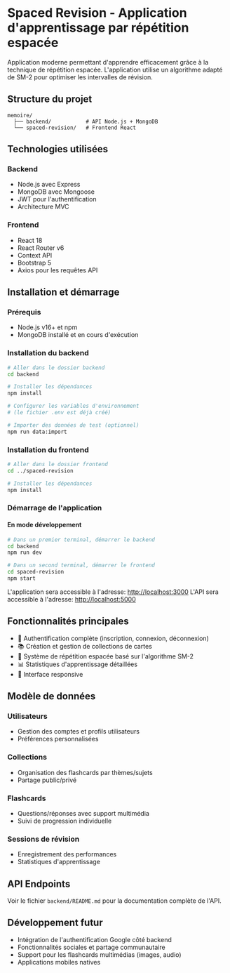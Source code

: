 # Spaced Revision - Application d'apprentissage par répétition espacée

Application moderne permettant d'apprendre efficacement grâce à la technique de répétition espacée. L'application utilise un algorithme adapté de SM-2 pour optimiser les intervalles de révision.

## Structure du projet

```
memoire/
  ├── backend/           # API Node.js + MongoDB
  └── spaced-revision/   # Frontend React
```

## Technologies utilisées

### Backend
- Node.js avec Express
- MongoDB avec Mongoose
- JWT pour l'authentification
- Architecture MVC

### Frontend
- React 18
- React Router v6
- Context API
- Bootstrap 5
- Axios pour les requêtes API

## Installation et démarrage

### Prérequis
- Node.js v16+ et npm
- MongoDB installé et en cours d'exécution

### Installation du backend

```bash
# Aller dans le dossier backend
cd backend

# Installer les dépendances
npm install

# Configurer les variables d'environnement
# (le fichier .env est déjà créé)

# Importer des données de test (optionnel)
npm run data:import
```

### Installation du frontend

```bash
# Aller dans le dossier frontend
cd ../spaced-revision

# Installer les dépendances
npm install
```

### Démarrage de l'application

#### En mode développement

```bash
# Dans un premier terminal, démarrer le backend
cd backend
npm run dev

# Dans un second terminal, démarrer le frontend
cd spaced-revision
npm start
```

L'application sera accessible à l'adresse: [http://localhost:3000](http://localhost:3000)
L'API sera accessible à l'adresse: [http://localhost:5000](http://localhost:5000)

## Fonctionnalités principales

- 🔐 Authentification complète (inscription, connexion, déconnexion)
- 📚 Création et gestion de collections de cartes
- 🧠 Système de répétition espacée basé sur l'algorithme SM-2
- 📊 Statistiques d'apprentissage détaillées
- 📱 Interface responsive

## Modèle de données

### Utilisateurs
- Gestion des comptes et profils utilisateurs
- Préférences personnalisées

### Collections
- Organisation des flashcards par thèmes/sujets
- Partage public/privé

### Flashcards
- Questions/réponses avec support multimédia
- Suivi de progression individuelle

### Sessions de révision
- Enregistrement des performances
- Statistiques d'apprentissage

## API Endpoints

Voir le fichier `backend/README.md` pour la documentation complète de l'API.

## Développement futur

- Intégration de l'authentification Google côté backend
- Fonctionnalités sociales et partage communautaire
- Support pour les flashcards multimédias (images, audio)
- Applications mobiles natives
